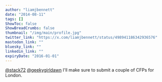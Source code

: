 ```yaml
---
author: "liamjbennett"
date: "2014-08-11"
tags: []
ShowToc: false
ShowBreadCrumbs: false
thumbnail: "/img/main/profile.jpg"
twitter_link: "https://x.com/liamjbennett/status/498941186342936576"
mastodon_link: ""
bluesky_link: ""
linkedin_link: ""
expiryDate: "2016-01-01"
---
```


[@stack72](https://x.com/stack72) [@geekygirldawn](https://x.com/geekygirldawn) I'll make sure to submit a couple of CFPs for London.

